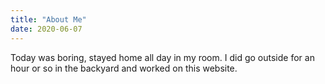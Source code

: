 ```yaml
---
title: "About Me"
date: 2020-06-07
---
```

Today was boring, stayed home all day in my room. I did go outside for an hour or so in the backyard and worked on this website.
